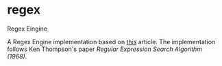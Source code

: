 # regex
Regex Eingine

A Regex Engine implementation based on [this](https://deniskyashif.com/2019/02/17/implementing-a-regular-expression-engine/) article. The implementation follows Ken Thompson's paper *Regular Expression Search Algorithm (1968)*.